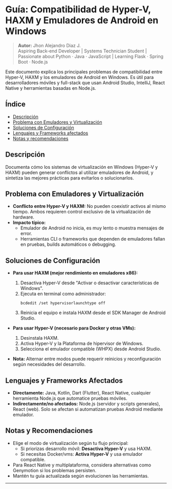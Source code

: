 # Guía: Compatibilidad de Hyper-V, HAXM y Emuladores de Android en Windows

> **Autor:** Jhon Alejandro Diaz J.  
> Aspiring Back-end Developer | Systems Technician Student | Passionate about Python · Java · JavaScript | Learning Flask · Spring Boot · Node.js

Este documento explica los principales problemas de compatibilidad entre Hyper-V, HAXM y los emuladores de Android en Windows. Es útil para desarrolladores móviles y full-stack que usan Android Studio, IntelliJ, React Native y herramientas basadas en Node.js.

## Índice

- [Descripción](#descripción)
- [Problema con Emuladores y Virtualización](#problema-con-emuladores-y-virtualización)
- [Soluciones de Configuración](#soluciones-de-configuración)
- [Lenguajes y Frameworks afectados](#lenguajes-y-frameworks-afectados)
- [Notas y recomendaciones](#notas-y-recomendaciones)

## Descripción

Documenta cómo los sistemas de virtualización en Windows (Hyper-V y HAXM) pueden generar conflictos al utilizar emuladores de Android, y sintetiza las mejores prácticas para evitarlos o solucionarlos.

## Problema con Emuladores y Virtualización

- **Conflicto entre Hyper-V y HAXM:** No pueden coexistir activos al mismo tiempo. Ambos requieren control exclusivo de la virtualización de hardware.
- **Impacto típico:** 
  - Emulador de Android no inicia, es muy lento o muestra mensajes de error.
  - Herramientas CLI o frameworks que dependen de emuladores fallan en pruebas, builds automáticos o debugging.

## Soluciones de Configuración

- **Para usar HAXM (mejor rendimiento en emuladores x86):**
  1. Desactiva Hyper-V desde "Activar o desactivar características de Windows".
  2. Ejecuta en terminal como administrador:
     ```
     bcdedit /set hypervisorlaunchtype off
     ```
  3. Reinicia el equipo e instala HAXM desde el SDK Manager de Android Studio.

- **Para usar Hyper-V (necesario para Docker y otras VMs):**
  1. Desinstala HAXM.
  2. Activa Hyper-V y la Plataforma de hipervisor de Windows.
  3. Selecciona el emulador compatible (WHPX) desde Android Studio.

- **Nota:** Alternar entre modos puede requerir reinicios y reconfiguración según necesidades del desarrollo.

## Lenguajes y Frameworks Afectados

- **Directamente:** Java, Kotlin, Dart (Flutter), React Native, cualquier herramienta Node.js que automatice pruebas móviles.
- **Indirectamente/no afectados:** Node.js (servidor y scripts generales), React (web). Solo se afectan si automatizan pruebas Android mediante emulador.

## Notas y Recomendaciones

- Elige el modo de virtualización según tu flujo principal:  
  - Si priorizas desarrollo móvil: **Desactiva Hyper-V** y usa HAXM.
  - Si necesitas Docker/vms: **Activa Hyper-V** y usa emulador compatible.
- Para React Native y multiplataforma, considera alternativas como Genymotion si los problemas persisten.
- Mantén tu guía actualizada según evolucionen las herramientas.

---
